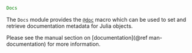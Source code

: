 ```julia
Docs
```

The `Docs` module provides the [`@doc`](@ref) macro which can be used to set and retrieve documentation metadata for Julia objects.

Please see the manual section on [documentation](@ref man-documentation) for more information.
